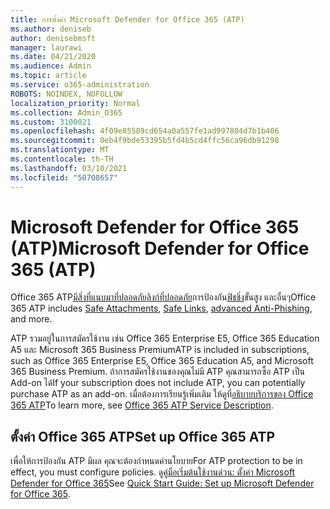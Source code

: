 ```yaml
---
title: การตั้งค่า Microsoft Defender for Office 365 (ATP)
ms.author: deniseb
author: denisebmsft
manager: laurawi
ms.date: 04/21/2020
ms.audience: Admin
ms.topic: article
ms.service: o365-administration
ROBOTS: NOINDEX, NOFOLLOW
localization_priority: Normal
ms.collection: Admin_O365
ms.custom: 3100021
ms.openlocfilehash: 4f09e85589cd654a0a557fe1ad997804d7b1b406
ms.sourcegitcommit: 0eb4f9bde53395b5fd4b5cd4ffc56ca96db91298
ms.translationtype: MT
ms.contentlocale: th-TH
ms.lasthandoff: 03/10/2021
ms.locfileid: "50708657"
---
```

# <a name="microsoft-defender-for-office-365-atp"></a><span data-ttu-id="9ecd5-102">Microsoft Defender for Office 365 (ATP)</span><span class="sxs-lookup"><span data-stu-id="9ecd5-102">Microsoft Defender for Office 365 (ATP)</span></span>

<span data-ttu-id="9ecd5-103">Office 365 ATP[มีสิ่งที่แนบมาที่ปลอดภัย](https://docs.microsoft.com/microsoft-365/security/office-365-security/atp-safe-attachments)[ลิงก์ที่ปลอดภัย](https://docs.microsoft.com/microsoft-365/security/office-365-security/atp-safe-links)การป้องกัน[ฟิชชิ่ง](https://docs.microsoft.com/microsoft-365/security/office-365-security/atp-anti-phishing)ขั้นสูง และอื่นๆ</span><span class="sxs-lookup"><span data-stu-id="9ecd5-103">Office 365 ATP includes [Safe Attachments](https://docs.microsoft.com/microsoft-365/security/office-365-security/atp-safe-attachments), [Safe Links](https://docs.microsoft.com/microsoft-365/security/office-365-security/atp-safe-links), [advanced Anti-Phishing](https://docs.microsoft.com/microsoft-365/security/office-365-security/atp-anti-phishing), and more.</span></span> 

<span data-ttu-id="9ecd5-104">ATP รวมอยู่ในการสมัครใช้งาน เช่น Office 365 Enterprise E5, Office 365 Education A5 และ Microsoft 365 Business Premium</span><span class="sxs-lookup"><span data-stu-id="9ecd5-104">ATP is included in subscriptions, such as Office 365 Enterprise E5, Office 365 Education A5, and Microsoft 365 Business Premium.</span></span> <span data-ttu-id="9ecd5-105">ถ้าการสมัครใช้งานของคุณไม่มี ATP คุณสามารถซื้อ ATP เป็น Add-on ได้</span><span class="sxs-lookup"><span data-stu-id="9ecd5-105">If your subscription does not include ATP, you can potentially purchase ATP as an add-on.</span></span> <span data-ttu-id="9ecd5-106">เมื่อต้องการเรียนรู้เพิ่มเติม ให้ดูที่[อธิบายบริการของ Office 365 ATP](https://docs.microsoft.com/office365/servicedescriptions/office-365-advanced-threat-protection-service-description)</span><span class="sxs-lookup"><span data-stu-id="9ecd5-106">To learn more, see [Office 365 ATP Service Description](https://docs.microsoft.com/office365/servicedescriptions/office-365-advanced-threat-protection-service-description).</span></span>

## <a name="set-up-office-365-atp"></a><span data-ttu-id="9ecd5-107">ตั้งค่า Office 365 ATP</span><span class="sxs-lookup"><span data-stu-id="9ecd5-107">Set up Office 365 ATP</span></span>

<span data-ttu-id="9ecd5-108">เพื่อให้การป้องกัน ATP มีผล คุณจะต้องกําหนดค่านโยบาย</span><span class="sxs-lookup"><span data-stu-id="9ecd5-108">For ATP protection to be in effect, you must configure policies.</span></span> <span data-ttu-id="9ecd5-109">ดู[คู่มือเริ่มต้นใช้งานด่วน: ตั้งค่า Microsoft Defender for Office 365](https://docs.microsoft.com/microsoft-365/security/office-365-security/office-365-atp)</span><span class="sxs-lookup"><span data-stu-id="9ecd5-109">See [Quick Start Guide: Set up Microsoft Defender for Office 365](https://docs.microsoft.com/microsoft-365/security/office-365-security/office-365-atp).</span></span>

